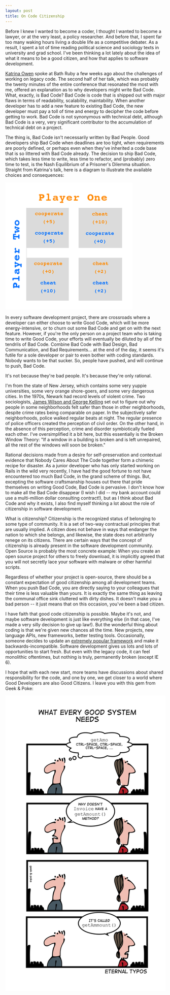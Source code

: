 ```yaml
---
layout: post
title: On Code Citizenship
---
```


Before I knew I wanted to become a coder, I thought I wanted to become a lawyer, or at the very least, a policy researcher. And before that, I spent far too many waking hours living a double life as a competitive debater. As a result, I spent a lot of time reading political science and sociology texts in university and grad school. I've been thinking a lot lately about the idea of what it means to be a good citizen, and how that applies to software development.

[Katrina Owen](https://github.com/kytrinyx) spoke at Bath Ruby a few weeks ago about the challenges of working on legacy code. The second half of her talk, which was probably the twenty minutes of the entire conference that resonated the most with me, offered an explanation as to why developers might write Bad Code. What, exactly, is Bad Code? Bad Code is code that is shipped out with major flaws in terms of readability, scalability, maintability. When another developer has to add a new feature to existing Bad Code, the new developer must pay a toll of time and energy to decipher the code before getting to work. Bad Code is not synonymous with technical debt, although Bad Code is a very, very significant contributor to the accumulation of technical debt on a project.

The thing is, Bad Code isn't necessarily written by Bad People. Good developers ship Bad Code when deadlines are too tight, when requirements are poorly defined, or perhaps even when they've inherited a code base that is so littered with Bad Code already. The decision to ship Bad Code, which takes less time to write, less time to refactor, and (probably) zero time to test, is the Nash Equilibrium of a Prisoner's Dilemma situation. Straight from Katrina's talk, here is a diagram to illustrate the available choices and consequences:

![The Nash Equilibrium](/images/nash_equilibrium.png)

In every software development project, there are crossroads where a developer can either choose to write Good Code, which will be more energy-intensive, or to churn out some Bad Code and get on with the next feature. However, if you're the only person on a project team who is taking time to write Good Code, your efforts will eventually be diluted by all of the tendrils of Bad Code. Combine Bad Code with Bad Design, Bad Communication, and Bad Requirements... at the end of the day, it seems it's futile for a sole developer or pair to even bother with coding standards. Nobody wants to be that sucker. So, people have pushed, and will continue to push, Bad Code.

It's not because they're bad people. It's because they're only rational.

I'm from the state of New Jersey, which contains some very yuppie universities, some very orange shore-goers, and some very dangerous cities. In the 1970s, Newark had record levels of violent crime. Two sociologists, [James Wilson and George Kelling](https://www.theatlantic.com/past/docs/politics/crime/windows.htm) set out to figure out why people in some neighborhoods felt safer than those in other neighborhoods, despite crime rates being comparable on paper. In the subjectively safer neighborhoods, police walked regular beats at night. The regular presence of police officers created the perception of civil order. On the other hand, in the absence of this perception, crime and disorder symbiotically fueled each other. I've oversimplified it a bit here, but this essentially is the Broken Window Theory: "If a window in a building is broken and is left unrepaired, all the rest of the windows will soon be broken."

Rational decisions made from a desire for self-preservation and contextual evidence that Nobody Cares About The Code together form a chimeric recipe for disaster. As a junior developer who has only started working on Rails in the wild very recently, I have had the good fortune to not have encountered too much Bad Code, in the grand scheme of things. But, excepting the software craftsmanship houses out there that pride themselves on writing Good Code, Bad Code is pervasive. I don't know how to make all the Bad Code disappear (I wish I did -- my bank account could use a multi-million dollar consulting contract!), but as I think about Bad Code and why it exists, I also find myself thinking a lot about the role of citizenship in software development.

What is citizenship? Citizenship is the recognized status of belonging to some type of community. It is a set of two-way contractual principles that are usually implied. A citizen does not behave in ways that endanger the nation to which she belongs, and likewise, the state does not arbitrarily renege on its citizens. There are certain ways that the concept of citizenship is already present in the software development community. Open Source is probably the most concrete example: When you create an open source project for others to freely download, it is implicitly agreed that you will not secretly lace your software with malware or other harmful scripts.

Regardless of whether your project is open-source, there should be a constant expectation of good citizenship among all development teams. When you push Bad Code, you are directly saying to your colleagues that their time is less valuable than yours. It is exactly the same thing as leaving the communal office sink cluttered with dirty dishes. It doesn't make you a bad person -- it just means that on this occasion, you've been a bad citizen.

I have faith that good code citizenship is possible. Maybe it's not, and maybe software development is just like everything else (in that case, I've made a very silly decision to give up law!). But the wonderful thing about coding is that we're given new chances all the time. New projects, new language APIs, new frameworks, better testing tools. Occasionally, someone decides to update an [extremely popular framework](https://github.com/angular/angular) and make it backwards-incompatible. Software development gives us lots and lots of opportunities to start fresh. But even with the legacy code, it can feel monolithic oftentimes, but nothing is truly, permanently broken (except IE 6).

I hope that with each new start, more teams have discussions about shared responsibility for the code, and one by one, we get closer to a world where Good Developers are also Good Citizens. I leave you with this gem from Geek & Poke:

![typos](/images/typo2.jpg)